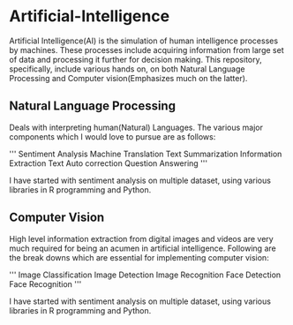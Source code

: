 # Artificial-Intelligence

Artificial Intelligence(AI) is the simulation of human intelligence processes by machines. 
These processes include acquiring information from large set of data and processing it further 
for decision making. This repository, specifically, include various hands on, on both 
Natural Language Processing and Computer vision(Emphasizes much on the latter).

## Natural Language Processing
 
Deals with interpreting human(Natural) Languages. The various major components which I would 
love to pursue are as follows:

'''
	Sentiment Analysis
	Machine Translation
	Text Summarization
	Information Extraction
	Text Auto correction
	Question Answering
'''	

I have started with sentiment analysis on multiple dataset, using various libraries in 
R programming and Python.

## Computer Vision

High level information extraction from digital images and videos are very much required 
for being an acumen in artificial intelligence. Following are the break downs which are essential 
for implementing computer vision:

'''
	Image Classification
	Image Detection
	Image Recognition
	Face Detection
	Face Recognition
'''	

I have started with sentiment analysis on multiple dataset, using various libraries in 
R programming and Python.
